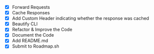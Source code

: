 - [x] Forward Requests
- [x] Cache Responses
- [x] Add Custom Header indicating whether the response was cached
- [x] Beautify CLI
- [x] Refactor & Improve the Code
- [x] Document the Code
- [x] Add README.md
- [x] Submit to Roadmap.sh
